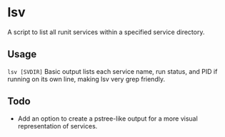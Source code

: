 # lsv
A script to list all runit services within a specified service directory.
## Usage
`lsv [SVDIR]`
Basic output lists each service name, run status, and PID if running on its own line, making lsv very grep friendly.

## Todo
* Add an option to create a pstree-like output for a more visual representation of services.
